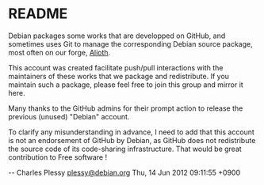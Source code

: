 README
======

Debian packages some works that are developped on GitHub, and sometimes uses
Git to manage the corresponding Debian source package, most often on our forge,
[Alioth](http:git.debian.org).

This account was created facilitate push/pull interactions with the maintainers
of these works that we package and redistribute.  If you maintain such a
package, please feel free to join this group and mirror it here.

Many thanks to the GitHub admins for their prompt action to release the
previous (unused) "Debian" account.

To clarify any misunderstanding in advance, I need to add that this account is
not an endorsement of GitHub by Debian, as GitHub does not redistribute the
source code of its code-sharing infrastructure.  That would be great
contribution to Free software !

  -- Charles Plessy <plessy@debian.org>  Thu, 14 Jun 2012 09:11:55 +0900
